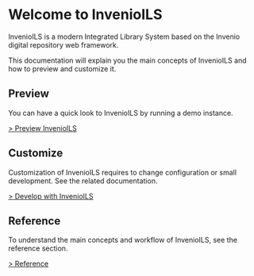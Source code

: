 # Welcome to InvenioILS

InvenioILS is a modern Integrated Library System based on the Invenio digital repository web framework.

This documentation will explain you the main concepts of InvenioILS and how to preview and customize it.

## Preview

You can have a quick look to InvenioILS by running a demo instance.

[> Preview InvenioILS](preview.md)

## Customize

Customization of InvenioILS requires to change configuration or small development. See the related documentation.

[> Develop with InvenioILS](customize/develop.md)

## Reference

To understand the main concepts and workflow of InvenioILS, see the reference section.

[> Reference](reference/data_model.md)

